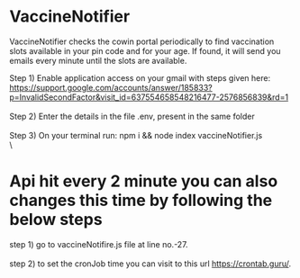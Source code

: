 # VaccineNotifier

VaccineNotifier checks the cowin portal periodically to find vaccination slots available in your pin code and for your age. If found, it will send you emails every minute until the slots are available.

Step 1) Enable application access on your gmail with steps given here:
https://support.google.com/accounts/answer/185833?p=InvalidSecondFactor&visit_id=637554658548216477-2576856839&rd=1  
\
Step 2) Enter the details in the file .env, present in the same folder
\
\
Step 3) On your terminal run: npm i && node index vaccineNotifier.js
\
\

# Api hit every 2 minute you can also changes this time by following the below steps

step 1) go to vaccineNotifire.js file at line no.-27.
\
\
step 2) to set the cronJob time you can visit to this url https://crontab.guru/.
